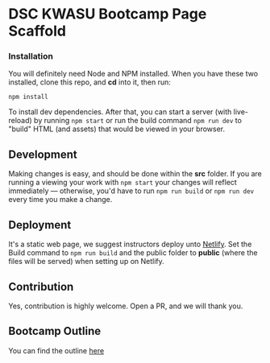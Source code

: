 # DSC KWASU Bootcamp Page Scaffold

### Installation
You will definitely need Node and NPM installed. When you have these two installed,
clone this repo, and **cd** into it, then run:
```npm
npm install
```
To install dev dependencies. After that, you can start a server (with live-reload) by running ```npm start``` or
run the build command ```npm run dev``` to "build" HTML (and assets) that would be viewed in your browser.

## Development
Making changes is easy, and should be done within the **src** folder. If you are running a viewing your work with ```npm start```
your changes will reflect immediately &mdash; otherwise, you'd have to run
```npm run build``` or ```npm run dev``` every time you make a change.

## Deployment
It's a static web page, we suggest instructors deploy unto [Netlify](http://netlify.com/). Set the Build command
to ```npm run build``` and the public folder to **public** (where the files will be served) when setting up on Netlify.

## Contribution
Yes, contribution is highly welcome. Open a PR, and we will thank you.

## Bootcamp Outline
You can find the outline [here](./Outline.md)